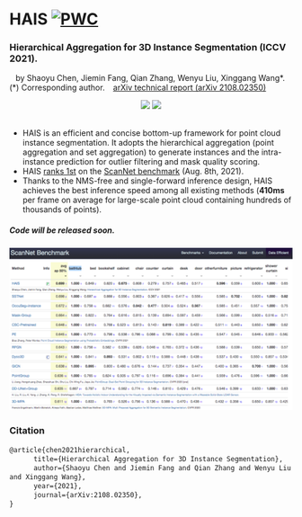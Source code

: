 
# HAIS   [![PWC](https://img.shields.io/endpoint.svg?url=https://paperswithcode.com/badge/hierarchical-aggregation-for-3d-instance/3d-instance-segmentation-on-scannetv2)](https://paperswithcode.com/sota/3d-instance-segmentation-on-scannetv2?p=hierarchical-aggregation-for-3d-instance)

### Hierarchical Aggregation for 3D Instance Segmentation (ICCV 2021).


&ensp; by Shaoyu Chen, Jiemin Fang, Qian Zhang, Wenyu Liu, Xinggang Wang*. (\*) Corresponding author.
&ensp; [arXiv technical report (arXiv 2108.02350)](https://arxiv.org/abs/2108.02350)

<div align="center">
<img src="docs/scene0249_00_output_2.gif" width="48%" />
<img src="docs/scene0430_00_output_2.gif" width="48%" />
</div>

<br>

* HAIS is an efficient and concise bottom-up framework for point cloud instance segmentation. It adopts the  hierarchical aggregation (point aggregation and set aggregation) to generate instances and the intra-instance prediction for outlier filtering and mask quality scoring.
* HAIS [ranks 1st](http://kaldir.vc.in.tum.de/scannet_benchmark/semantic_instance_3d) on the [ScanNet benchmark](http://kaldir.vc.in.tum.de/scannet_benchmark/semantic_instance_3d) (Aug. 8th, 2021).
* Thanks to the NMS-free and single-forward inference design, HAIS achieves the best inference speed among all existing methods (**410ms** per frame on average for large-scale point cloud containing hundreds of thousands of points).

##### Code will be released soon.


![Learderboard](./docs/scannet_leaderboard.png)




### Citation
```
@article{chen2021hierarchical,
      title={Hierarchical Aggregation for 3D Instance Segmentation}, 
      author={Shaoyu Chen and Jiemin Fang and Qian Zhang and Wenyu Liu and Xinggang Wang},
      year={2021},
      journal={arXiv:2108.02350},
}
```